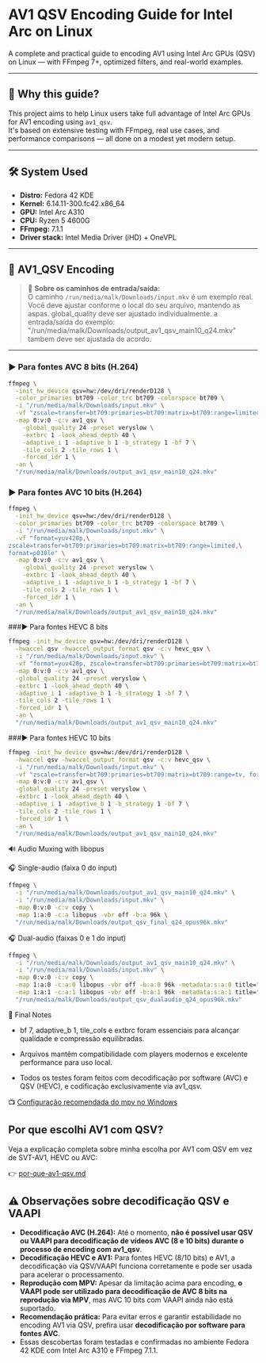 # AV1 QSV Encoding Guide for Intel Arc on Linux

A complete and practical guide to encoding AV1 using Intel Arc GPUs (QSV) on Linux — with FFmpeg 7+, optimized filters, and real-world examples.

---

## 🧠 Why this guide?

This project aims to help Linux users take full advantage of Intel Arc GPUs for AV1 encoding using `av1_qsv`.  
It's based on extensive testing with FFmpeg, real use cases, and performance comparisons — all done on a modest yet modern setup.

---

## 🛠️ System Used

- **Distro:** Fedora 42 KDE  
- **Kernel:** 6.14.11-300.fc42.x86_64  
- **GPU:** Intel Arc A310  
- **CPU:** Ryzen 5 4600G  
- **FFmpeg:** 7.1.1  
- **Driver stack:** Intel Media Driver (iHD) + OneVPL  

---

## 🎥 AV1_QSV Encoding

> 📝 **Sobre os caminhos de entrada/saída:**  
> O caminho `/run/media/malk/Downloads/input.mkv` é um exemplo real.  
> Você deve ajustar conforme o local do seu arquivo, mantendo as aspas.
> global_quality deve ser ajustado individualmente.
> a entrada/saída do exemplo: "/run/media/malk/Downloads/output_av1_qsv_main10_q24.mkv" tambem deve ser ajustada de acordo.

---

### ▶️ Para fontes AVC 8 bits (H.264)
```bash
ffmpeg \
  -init_hw_device qsv=hw:/dev/dri/renderD128 \
  -color_primaries bt709 -color_trc bt709 -colorspace bt709 \
  -i "/run/media/malk/Downloads/input.mkv" \
  -vf "zscale=transfer=bt709:primaries=bt709:matrix=bt709:range=limited,format=p010le" \
  -map 0:v:0 -c:v av1_qsv \
    -global_quality 24 -preset veryslow \
    -extbrc 1 -look_ahead_depth 40 \
    -adaptive_i 1 -adaptive_b 1 -b_strategy 1 -bf 7 \
    -tile_cols 2 -tile_rows 1 \
    -forced_idr 1 \
  -an \
  "/run/media/malk/Downloads/output_av1_qsv_main10_q24.mkv"
```



### ▶️ Para fontes AVC 10 bits (H.264)
```bash
ffmpeg \
  -init_hw_device qsv=hw:/dev/dri/renderD128 \
  -color_primaries bt709 -color_trc bt709 -colorspace bt709 \
  -i "/run/media/malk/Downloads/input.mkv" \
  -vf "format=yuv420p,\
zscale=transfer=bt709:primaries=bt709:matrix=bt709:range=limited,\
format=p010le" \
  -map 0:v:0 -c:v av1_qsv \
    -global_quality 24 -preset veryslow \
    -extbrc 1 -look_ahead_depth 40 \
    -adaptive_i 1 -adaptive_b 1 -b_strategy 1 -bf 7 \
    -tile_cols 2 -tile_rows 1 \
    -forced_idr 1 \
  -an \
  "/run/media/malk/Downloads/output_av1_qsv_main10_q24.mkv"
```


###▶️ Para fontes HEVC 8 bits
```bash
ffmpeg -init_hw_device qsv=hw:/dev/dri/renderD128 \
  -hwaccel qsv -hwaccel_output_format qsv -c:v hevc_qsv \
  -i "/run/media/malk/Downloads/input.mkv" \
  -vf "format=yuv420p, zscale=transfer=bt709:primaries=bt709:matrix=bt709:range=tv, format=p010le" \
  -map 0:v:0 -c:v av1_qsv \
  -global_quality 24 -preset veryslow \
  -extbrc 1 -look_ahead_depth 40 \
  -adaptive_i 1 -adaptive_b 1 -b_strategy 1 -bf 7 \
  -tile_cols 2 -tile_rows 1 \
  -forced_idr 1 \
  -an \
  "/run/media/malk/Downloads/output_av1_qsv_main10_q24.mkv"
```

###▶️ Para fontes HEVC 10 bits
```bash
ffmpeg -init_hw_device qsv=hw:/dev/dri/renderD128 \
  -hwaccel qsv -hwaccel_output_format qsv -c:v hevc_qsv \
  -i "/run/media/malk/Downloads/input.mkv" \
  -vf "zscale=transfer=bt709:primaries=bt709:matrix=bt709:range=tv, format=p010le" \
  -map 0:v:0 -c:v av1_qsv \
  -global_quality 24 -preset veryslow \
  -extbrc 1 -look_ahead_depth 40 \
  -adaptive_i 1 -adaptive_b 1 -b_strategy 1 -bf 7 \
  -tile_cols 2 -tile_rows 1 \
  -forced_idr 1 \
  -an \
  "/run/media/malk/Downloads/output_av1_qsv_main10_q24.mkv"
```


🔊 Audio Muxing with libopus


🎧 Single-audio (faixa 0 do input)
```bash
ffmpeg \
  -i "/run/media/malk/Downloads/output_av1_qsv_main10_q24.mkv" \
  -i "/run/media/malk/Downloads/input.mkv" \
  -map 0:v:0 -c:v copy \
  -map 1:a:0 -c:a libopus -vbr off -b:a 96k \
  "/run/media/malk/Downloads/output_qsv_final_q24_opus96k.mkv"
```


🎧 Dual-audio (faixas 0 e 1 do input)
```bash
ffmpeg \
  -i "/run/media/malk/Downloads/output_av1_qsv_main10_q24.mkv" \
  -i "/run/media/malk/Downloads/input.mkv" \
  -map 0:v:0 -c:v copy \
  -map 1:a:0 -c:a:0 libopus -vbr off -b:a:0 96k -metadata:s:a:0 title="Japonês[Malk]" \
  -map 1:a:1 -c:a:1 libopus -vbr off -b:a:1 96k -metadata:s:a:1 title="Português[Malk]" \
  "/run/media/malk/Downloads/output_qsv_dualaudio_q24_opus96k.mkv"
```

🧠 Final Notes

* bf 7, adaptive_b 1, tile_cols e extbrc foram essenciais para alcançar qualidade e compressão equilibradas.

*  Arquivos mantêm compatibilidade com players modernos e excelente performance para uso local.

* Todos os testes foram feitos com decodificação por software (AVC) e QSV (HEVC), e codificação exclusivamente via av1_qsv.

📺 [Configuração recomendada do mpv no Windows](./mpv-config-windows.md)



## Por que escolhi AV1 com QSV?

Veja a explicação completa sobre minha escolha por AV1 com QSV em vez de SVT-AV1, HEVC ou AVC:

👉 [por-que-av1-qsv.md](./por-que-av1-qsv.md)


## ⚠️ Observações sobre decodificação QSV e VAAPI

- **Decodificação AVC (H.264):** Até o momento, **não é possível usar QSV ou VAAPI para decodificação de vídeos AVC (8 e 10 bits) durante o processo de encoding com av1_qsv**.  
- **Decodificação HEVC e AV1:** Para fontes HEVC (8/10 bits) e AV1, a decodificação via QSV/VAAPI funciona corretamente e pode ser usada para acelerar o processamento.  
- **Reprodução com MPV:** Apesar da limitação acima para encoding, **o VAAPI pode ser utilizado para decodificação de AVC 8 bits na reprodução via MPV**, mas AVC 10 bits com VAAPI ainda não está suportado.  
- **Recomendação prática:** Para evitar erros e garantir estabilidade no encoding AV1 via QSV, prefira usar **decodificação por software para fontes AVC**.  
- Essas descobertas foram testadas e confirmadas no ambiente Fedora 42 KDE com Intel Arc A310 e FFmpeg 7.1.1.


  






  
